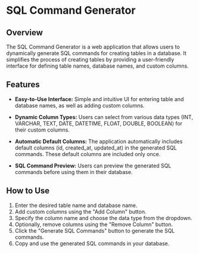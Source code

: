 # SQL Command Generator

## Overview

The SQL Command Generator is a web application that allows users to dynamically generate SQL commands for creating tables in a database. It simplifies the process of creating tables by providing a user-friendly interface for defining table names, database names, and custom columns.

## Features

- **Easy-to-Use Interface:** Simple and intuitive UI for entering table and database names, as well as adding custom columns.

- **Dynamic Column Types:** Users can select from various data types (INT, VARCHAR, TEXT, DATE, DATETIME, FLOAT, DOUBLE, BOOLEAN) for their custom columns.

- **Automatic Default Columns:** The application automatically includes default columns (id, created_at, updated_at) in the generated SQL commands. These default columns are included only once.

- **SQL Command Preview:** Users can preview the generated SQL commands before using them in their database.

## How to Use

1. Enter the desired table name and database name.
2. Add custom columns using the "Add Column" button.
3. Specify the column name and choose the data type from the dropdown.
4. Optionally, remove columns using the "Remove Column" button.
5. Click the "Generate SQL Commands" button to generate the SQL commands.
6. Copy and use the generated SQL commands in your database.



